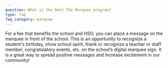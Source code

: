 ```yaml
---
question: What is the Rent The Marquee program?
type: faq
faq_category: marquee
---
```

For a fee that benefits the school and HSO, you can place a message on the marquee in front of the school. This is an opportunity to recognize a student's birthday, show school spirit, thank or recognize a teacher or staff member, congratulatory events, etc. on the school’s digital marquee sign.  It is a great way to spread positive messages and increase excitement in our community! 